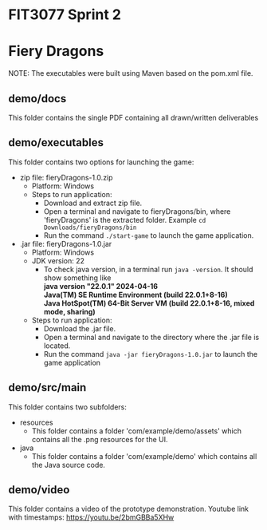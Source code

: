 # FIT3077 Sprint 2
# Fiery Dragons


NOTE: The executables were built using Maven based on the pom.xml file.

## demo/docs
This folder contains the single PDF containing all drawn/written deliverables

## demo/executables

This folder contains two options for launching the game:
- zip file: fieryDragons-1.0.zip
  - Platform: Windows
  - Steps to run application:
    - Download and extract zip file.
    - Open a terminal and navigate to fieryDragons/bin, where 'fieryDragons' is the extracted folder. Example ```cd Downloads/fieryDragons/bin```
    - Run the command ```./start-game``` to launch the game application.
- .jar file: fieryDragons-1.0.jar
  - Platform: Windows
  - JDK version: 22
    - To check java version, in a terminal run ```java -version```. It should show something like  
    **java version "22.0.1" 2024-04-16  
    Java(TM) SE Runtime Environment (build 22.0.1+8-16)  
    Java HotSpot(TM) 64-Bit Server VM (build 22.0.1+8-16, mixed mode, sharing)**
  - Steps to run application:
    - Download the .jar file.
    - Open a terminal and navigate to the directory where the .jar file is located.
    - Run the command ```java -jar fieryDragons-1.0.jar``` to launch the game application

## demo/src/main
This folder contains two subfolders:
- resources
  - This folder contains a folder 'com/example/demo/assets' which contains all the .png resources for the UI.
- java
  - This folder contains a folder 'com/example/demo' which contains all the Java source code.

## demo/video
This folder contains a video of the prototype demonstration.
Youtube link with timestamps:
https://youtu.be/2bmGBBa5XHw
